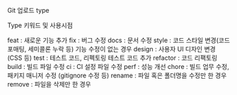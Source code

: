 Git 업로드 type

Type 키워드 및 사용시점
 
 feat :     새로운 기능 추가
 fix :      버그 수정
 docs :     문서 수정
 style :    코드 스타일 변경(코드 포매팅, 세미콜론 누락 등) 기능 수정이 없는 경우
 design :   사용자 UI 디자인 변경 (CSS 등)
 test :     테스트 코드, 리펙토링 테스트 코드 추가
 refactor : 코드 리팩토링
 build :    빌드 파일 수정
 ci :       CI 설정 파일 수정
 perf :     성능 개선
 chore :    빌드 업무 수정, 패키지 매니저 수정 (gitignore 수정 등)
 rename :   파일 혹은 폴더명을 수정만 한 경우
 remove :   파일을 삭제만 한 경우